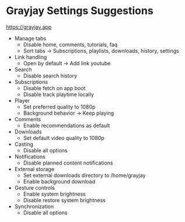 # Grayjay Settings Suggestions
https://grayjay.app
- Manage tabs
	- Disable home, comments, tutorials, faq
 	- Sort tabs -> Subscriptions, playlists, downloads, history, settings
- Link handling
	- Open by default -> Add link youtube
- Search
	- Disable search history
- Subscriptions
	- Disable fetch on app boot
	- Disable track playtime locally
- Player
	- Set preferred quality to 1080p
	- Background behavior -> Keep playing
- Comments
	- Enable recommendations as default
- Downloads
	- Set default video quality to 1080p
- Casting
	- Disable all options
- Notifications
	- Disable planned content notifications
- External storage
	- Set external downloads directory to /home/grayjay
	- Enable background download
- Gesture controls
	- Enable system brightness
	- Disable restore system brightness
- Synchronization
	- Disable all options
